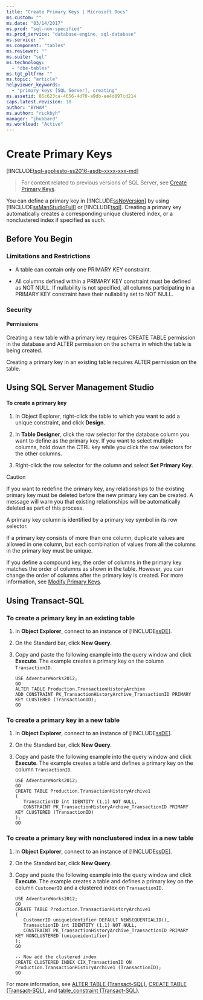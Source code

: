 ```yaml
---
title: "Create Primary Keys | Microsoft Docs"
ms.custom: ""
ms.date: "03/14/2017"
ms.prod: "sql-non-specified"
ms.prod_service: "database-engine, sql-database"
ms.service: ""
ms.component: "tables"
ms.reviewer: ""
ms.suite: "sql"
ms.technology: 
  - "dbe-tables"
ms.tgt_pltfrm: ""
ms.topic: "article"
helpviewer_keywords: 
  - "primary keys [SQL Server], creating"
ms.assetid: 85c623ca-4656-4d70-a9db-ee4d897cd214
caps.latest.revision: 18
author: "BYHAM"
ms.author: "rickbyh"
manager: "jhubbard"
ms.workload: "Active"
---
```

# Create Primary Keys
[!INCLUDE[tsql-appliesto-ss2016-asdb-xxxx-xxx-md](../../includes/tsql-appliesto-ss2016-asdb-xxxx-xxx-md.md)]

 > For content related to previous versions of SQL Server, see [Create Primary Keys](https://msdn.microsoft.com/en-US/library/ms189039(SQL.120).aspx).

  You can define a primary key in [!INCLUDE[ssNoVersion](../../includes/ssnoversion-md.md)] by using [!INCLUDE[ssManStudioFull](../../includes/ssmanstudiofull-md.md)] or [!INCLUDE[tsql](../../includes/tsql-md.md)]. Creating a primary key automatically creates a corresponding unique clustered index, or a nonclustered index if specified as such.  
  
##  <a name="BeforeYouBegin"></a> Before You Begin  
  
###  <a name="Restrictions"></a> Limitations and Restrictions  
  
-   A table can contain only one PRIMARY KEY constraint.  
  
-   All columns defined within a PRIMARY KEY constraint must be defined as NOT NULL. If nullability is not specified, all columns participating in a PRIMARY KEY constraint have their nullability set to NOT NULL.  
  
###  <a name="Security"></a> Security  
  
####  <a name="Permissions"></a> Permissions  
 Creating a new table with a primary key requires CREATE TABLE permission in the database and ALTER permission on the schema in which the table is being created.  
  
 Creating a primary key in an existing table requires ALTER permission on the table.  
  
##  <a name="SSMSProcedure"></a> Using SQL Server Management Studio  
  
#### To create a primary key  
  
1.  In Object Explorer, right-click the table to which you want to add a unique constraint, and click **Design**.  
  
2.  In **Table Designer**, click the row selector for the database column you want to define as the primary key. If you want to select multiple columns, hold down the CTRL key while you click the row selectors for the other columns.  
  
3.  Right-click the row selector for the column and select **Set Primary Key**.  
  
> [!CAUTION]  
>  If you want to redefine the primary key, any relationships to the existing primary key must be deleted before the new primary key can be created. A message will warn you that existing relationships will be automatically deleted as part of this process.  
  
 A primary key column is identified by a primary key symbol in its row selector.  
  
 If a primary key consists of more than one column, duplicate values are allowed in one column, but each combination of values from all the columns in the primary key must be unique.  
  
 If you define a compound key, the order of columns in the primary key matches the order of columns as shown in the table. However, you can change the order of columns after the primary key is created. For more information, see [Modify Primary Keys](../../relational-databases/tables/modify-primary-keys.md).  
  
##  <a name="TsqlProcedure"></a> Using Transact-SQL  

### To create a primary key in an existing table  
  
1.  In **Object Explorer**, connect to an instance of [!INCLUDE[ssDE](../../includes/ssde-md.md)].  
  
2.  On the Standard bar, click **New Query**.  
  
3.  Copy and paste the following example into the query window and click **Execute**. The example creates a primary key on the column `TransactionID`.  
  
    ```t-sql  
    USE AdventureWorks2012;  
    GO  
    ALTER TABLE Production.TransactionHistoryArchive   
    ADD CONSTRAINT PK_TransactionHistoryArchive_TransactionID PRIMARY KEY CLUSTERED (TransactionID);  
    GO  
    ```  
  
### To create a primary key in a new table  
  
1.  In **Object Explorer**, connect to an instance of [!INCLUDE[ssDE](../../includes/ssde-md.md)].  
  
2.  On the Standard bar, click **New Query**.  
  
3.  Copy and paste the following example into the query window and click **Execute**. The example creates a table and defines a primary key on the column `TransactionID`.  
  
    ```t-sql  
    USE AdventureWorks2012;  
    GO  
    CREATE TABLE Production.TransactionHistoryArchive1  
    (  
       TransactionID int IDENTITY (1,1) NOT NULL,  
       CONSTRAINT PK_TransactionHistoryArchive_TransactionID PRIMARY KEY CLUSTERED (TransactionID)  
    );  
    GO  
    ```  

### To create a primary key with nonclustered index in a new table  
  
1.  In **Object Explorer**, connect to an instance of [!INCLUDE[ssDE](../../includes/ssde-md.md)].  
  
2.  On the Standard bar, click **New Query**.  
  
3.  Copy and paste the following example into the query window and click **Execute**. The example creates a table and defines a primary key on the column `CustomerID` and a clustered index on `TransactionID`.  
  
    ```t-sql  
    USE AdventureWorks2012;  
    GO  
    CREATE TABLE Production.TransactionHistoryArchive1  
    (  
       CustomerID uniqueidentifier DEFAULT NEWSEQUENTIALID(),
       TransactionID int IDENTITY (1,1) NOT NULL,  
       CONSTRAINT PK_TransactionHistoryArchive_TransactionID PRIMARY KEY NONCLUSTERED (uniqueidentifier)  
    );  
    GO  

    -- Now add the clustered index
    CREATE CLUSTERED INDEX CIX_TransactionID ON Production.TransactionHistoryArchive1 (TransactionID);
    GO
    ```  

For more information, see [ALTER TABLE &#40;Transact-SQL&#41;](../../t-sql/statements/alter-table-transact-sql.md), [CREATE TABLE &#40;Transact-SQL&#41;](../../t-sql/statements/create-table-transact-sql.md), and [table_constraint &#40;Transact-SQL&#41;](../../t-sql/statements/alter-table-table-constraint-transact-sql.md).    
